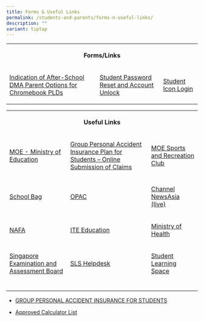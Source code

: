 ```yaml
---
title: Forms & Useful Links
permalink: /students-and-parents/forms-n-useful-links/
description: ""
variant: tiptap
---
```

<table style="minWidth: 75px">
<colgroup>
<col>
<col>
<col>
</colgroup>
<tbody>
<tr>
<th rowspan="1" colspan="3">
<p>Forms/Links</p>
</th>
</tr>
<tr>
<td rowspan="1" colspan="1">
<p><a href="https://go.gov.sg/mjrdma" rel="noopener nofollow" target="_blank">Indication of After-School DMA Parent Options for Chromebook PLDs</a>
</p>
</td>
<td rowspan="1" colspan="1">
<p><a href="https://form.gov.sg/#!/5d01dc550816b400111ce980" rel="noopener noreferrer nofollow" target="_blank"><u>Student Password Reset and Account Unlock</u></a>
<br>
</p>
</td>
<td rowspan="1" colspan="1">
<p><a href="https://workspace.google.com/dashboard" rel="noopener noreferrer nofollow" target="_blank"><u>Student Icon Login</u></a>
</p>
</td>
</tr>
</tbody>
</table>
<table style="minWidth: 75px">
<colgroup>
<col>
<col>
<col>
</colgroup>
<tbody>
<tr>
<th rowspan="1" colspan="3">
<p>Useful Links</p>
</th>
</tr>
<tr>
<td rowspan="1" colspan="1">
<p><a href="https://www.moe.gov.sg/" rel="noopener noreferrer nofollow" target="_blank"><u>MOE - Ministry of Education</u></a>
</p>
</td>
<td rowspan="1" colspan="1">
<p><a href="https://studentgpa.incomegroupins.com.sg/#/" rel="noopener noreferrer nofollow" target="_blank"><u>Group Personal Accident Insurance Plan for Students – Online Submission of Claims</u></a>
</p>
</td>
<td rowspan="1" colspan="1">
<p><a href="https://www.mesrc.net/" rel="noopener noreferrer nofollow" target="_blank"><u>MOE Sports and Recreation Club</u></a>
</p>
</td>
</tr>
<tr>
<td rowspan="1" colspan="1">
<p><a href="https://schoolbag.sg/" rel="noopener noreferrer nofollow" target="_blank"><u>School Bag</u></a>
</p>
</td>
<td rowspan="1" colspan="1">
<p><a href="https://schoolibrary.moe.edu.sg/manjusrisec/" rel="noopener noreferrer nofollow" target="_blank"><u>OPAC</u></a>
</p>
</td>
<td rowspan="1" colspan="1">
<p><a href="https://www.channelnewsasia.com/tv/live" rel="noopener noreferrer nofollow" target="_blank"><u>Channel NewsAsia (live)</u></a>
</p>
</td>
</tr>
<tr>
<td rowspan="1" colspan="1">
<p><a href="https://www.nafa.edu.sg/" rel="noopener noreferrer nofollow" target="_blank"><u>NAFA</u></a>
</p>
</td>
<td rowspan="1" colspan="1">
<p><a href="https://www.ite.edu.sg/" rel="noopener noreferrer nofollow" target="_blank"><u>ITE Education</u></a>
</p>
</td>
<td rowspan="1" colspan="1">
<p><a href="https://www.moh.gov.sg/" rel="noopener noreferrer nofollow" target="_blank"><u>Ministry of Health</u></a>
</p>
</td>
</tr>
<tr>
<td rowspan="1" colspan="1">
<p><a href="https://www.seab.gov.sg/" rel="noopener noreferrer nofollow" target="_blank"><u>Singapore Examination and Assessment Board</u></a>
</p>
</td>
<td rowspan="1" colspan="1">
<p><a href="https://vle.learning.moe.edu.sg/helpdesk" rel="noopener noreferrer nofollow" target="_blank"><u>SLS Helpdesk</u></a>
</p>
</td>
<td rowspan="1" colspan="1">
<p><a href="https://vle.learning.moe.edu.sg/login" rel="noopener noreferrer nofollow" target="_blank">Student Learning Space</a>
<br>
</p>
</td>
</tr>
<tr>
<td rowspan="1" colspan="1">
<p></p>
</td>
<td rowspan="1" colspan="1">
<p></p>
</td>
<td rowspan="1" colspan="1">
<p></p>
</td>
</tr>
</tbody>
</table>
<p></p>
<ul>
<li>
<p><a href="/files/Useful links/Product_Fact_Sheet__Year_2025_.pdf" rel="noopener nofollow" target="_blank">GROUP PERSONAL ACCIDENT INSURANCE FOR STUDENTS</a>
</p>
</li>
<li>
<p><a href="https://www.seab.gov.sg/approved-calculators/" rel="noopener noreferrer nofollow" target="_blank">Approved Calculator List</a>
</p>
</li>
</ul>
<p></p>